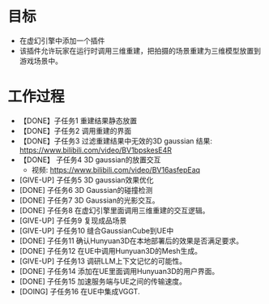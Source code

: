 
# 目标
- 在虚幻引擎中添加一个插件
- 该插件允许玩家在运行时调用三维重建，把拍摄的场景重建为三维模型放置到游戏场景中。

# 工作过程
- 【DONE】子任务1 重建结果静态放置
- 【DONE】子任务2 调用重建的界面
- 【DONE】子任务3 过滤重建结果中无效的3D gaussian
	结果: https://www.bilibili.com/video/BV1bpskesE4R
- 【DONE】 子任务4 3D gaussian的放置交互
	- 视频: https://www.bilibili.com/video/BV16asfepEaq
- [GIVE-UP] 子任务5 3D gaussian效果优化
- [DONE] 子任务6 3D Gaussian的碰撞检测
- [DONE] 子任务7 3D Gaussian的光影交互。
- [DONE] 子任务8 在虚幻引擎里面调用三维重建的交互逻辑。
- [GIVE-UP] 子任务9 复现成品场景
- [GIVE-UP] 子任务10 缝合GaussianCube到UE中
- [DONE] 子任务11 确认Hunyuan3D在本地部署后的效果是否满足要求。
- [DONE] 子任务12 在UE中调用Hunyuan3D的Mesh生成。
- [GIVE-UP] 子任务13 调研LLM上下文记忆的可能性。
- [DONE] 子任务14 添加在UE里面调用Hunyuan3D的用户界面。
- [DONE] 子任务15 加速服务端与UE之间的传输速度。
- [DOING] 子任务16 在UE中集成VGGT.